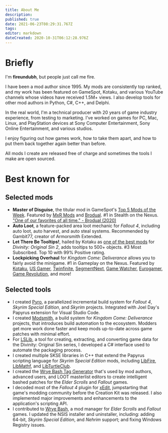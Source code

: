 ```yaml
---
title: About Me
description: 
published: true
date: 2021-06-23T08:29:31.767Z
tags: 
editor: markdown
dateCreated: 2020-10-31T06:12:28.976Z
---
```


# Briefly

I'm **fireundubh**, but people just call me fire.

I have been a mod author since 1995. My mods are consistently top ranked, and my work has been featured on GameSpot, Kotaku, and various YouTube channels whose videos have received 1.5M+ views. I also develop tools for other mod authors in Python, C#, C++, and Delphi.

In the real world, I'm a technical producer with 20 years of game industry experience, from testing to marketing. I've worked on games for PC, Mac, Linux, and PlayStation devices at Sony Computer Entertainment, Sony Online Entertainment, and various studios.

I enjoy figuring out how games work, how to take them apart, and how to put them back together again better than before.

All mods I create are released free of charge and sometimes the tools I make are open sourced.


# Best known for


## Selected mods

- **Master of Disguise**, the titular mod in GameSpot's [Top 5 Mods of the Week](https://youtu.be/QZxRm1EcbQ4?t=8m14s). Featured by [MxR Mods](https://www.youtube.com/watch?v=69e7xcYw-G4) and [Brodual](https://www.youtube.com/embed/ATGNFDgNT-A). #1 in Stealth on the Nexus. ["One of our favorites of all time." - Brodual (2020)](https://www.youtube.com/watch?v=mSKtezWD8w4&t=7m01s)
- **Auto Loot**, a feature-packed area loot mechanic for *Fallout 4*, including auto loot, auto harvest, and auto steal systems. Recommended by Gambit77, creator of Armorsmith Extended.
- **Let There Be Tooltips!**, hailed by Kotaku as [one of the best mods](https://steamed.kotaku.com/the-best-mods-for-divinity-original-sin-2-1822247638) for *Divinity: Original Sin 2*, adds tooltips to 500+ objects. #3 Most Subscribed. Top 10 with 99% Positive rating.
- **Lockpicking Overhaul** for *Kingdom Come: Deliverance* allows you to fairly avoid the minigame. #1 in Gameplay on the Nexus. Featured by [Kotaku](https://kotaku.com/the-best-kingdom-come-deliverance-mods-1823789025), [US Gamer](https://www.usgamer.net/articles/lockpicking-mod-for-kingdom-come-deliverance-soothes-angry-players), [Twinfinite](http://twinfinite.net/2018/02/kingdom-come-deliverance-best-mods/2/), [SegmentNext](https://segmentnext.com/2018/02/20/best-kingdom-come-deliverance-mods/), [Game Watcher](https://www.gamewatcher.com/news/2018-16-02-the-best-kingdom-come-deliverance-mods), [Eurogamer](http://www.eurogamer.pl/articles/2018-02-14-kingdom-come-deliverance-otwieranie-zamkow-wytrychy), [Game Revolution](http://www.gamerevolution.com/guides/370717-best-kingdom-come-deliverance-mods-must-add-ons-medieval-adventure), and more!


## Selected tools

- I created [Pyro](https://github.com/fireundubh/pyro), a parallelized incremental build system for *Fallout 4*, *Skyrim Special Edition*, and *Skyrim* projects. Integrated with Joel Day's Papyrus extension for Visual Studio Code.
- I created [Modsmith](https://github.com/fireundubh/modsmith), a build system for *Kingdom Come: Deliverance* projects, that introduces build automation to the ecosystem. Modders get more work done faster and keep mods up-to-date across game patches with minimal effort.
- For [LSLib](https://github.com/Norbyte/lslib), a tool for creating, extracting, and converting game data for the Divinity: Original Sin series, I developed a C# interface used to automate the packaging process.
- I created multiple SKSE libraries in C++ that extend the Papyrus scripting language for *Skyrim Special Edition* mods, including [LibFire](https://github.com/fireundubh/LibFire), [LibMathf](https://github.com/fireundubh/LibMathf), and [LibTurtleClub](https://github.com/fireundubh/LibTurtleClub).
- I created the [Wrye Bash Tag Generator](https://github.com/fireundubh/WryeBashTagGenerator) that's used by mod authors, advanced users, and LOOT masterlist editors to create intelligent bashed patches for the *Elder Scrolls* and *Fallout* games.
- I decoded most of the *Fallout 4* plugin for [xEdit](https://github.com/TES5Edit/TES5Edit), jumpstarting that game's modding community before the Creation Kit was released. I also implemented major improvements and enhancements to the application's scripting API.
- I contributed to [Wrye Bash](https://github.com/wrye-bash/wrye-bash), a mod manager for *Elder Scrolls* and *Fallout* games. I updated the NSIS installer and uninstaller, including: adding 64-bit, *Skyrim Special Edition*, and *Nehrim* support; and fixing Windows Registry issues.
